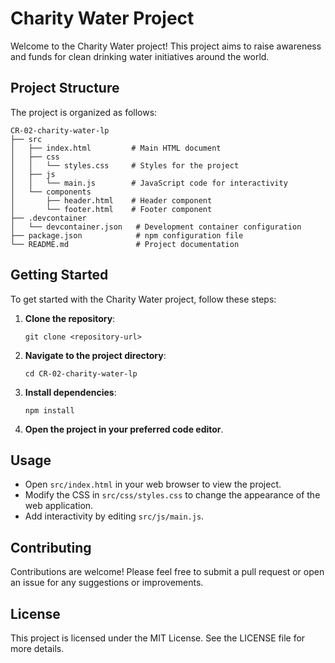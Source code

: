 # Charity Water Project

Welcome to the Charity Water project! This project aims to raise awareness and funds for clean drinking water initiatives around the world.

## Project Structure

The project is organized as follows:

```
CR-02-charity-water-lp
├── src
│   ├── index.html         # Main HTML document
│   ├── css
│   │   └── styles.css     # Styles for the project
│   ├── js
│   │   └── main.js        # JavaScript code for interactivity
│   └── components
│       ├── header.html    # Header component
│       └── footer.html    # Footer component
├── .devcontainer
│   └── devcontainer.json   # Development container configuration
├── package.json            # npm configuration file
└── README.md               # Project documentation
```

## Getting Started

To get started with the Charity Water project, follow these steps:

1. **Clone the repository**:
   ```
   git clone <repository-url>
   ```

2. **Navigate to the project directory**:
   ```
   cd CR-02-charity-water-lp
   ```

3. **Install dependencies**:
   ```
   npm install
   ```

4. **Open the project in your preferred code editor**.

## Usage

- Open `src/index.html` in your web browser to view the project.
- Modify the CSS in `src/css/styles.css` to change the appearance of the web application.
- Add interactivity by editing `src/js/main.js`.

## Contributing

Contributions are welcome! Please feel free to submit a pull request or open an issue for any suggestions or improvements.

## License

This project is licensed under the MIT License. See the LICENSE file for more details.